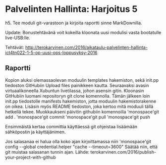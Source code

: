 # Palvelinten Hallinta: Harjoitus 5

h5. Tee moduli git-varastoon ja kirjoita raportti sinne MarkDownilla.

Update: Bonustehtävänä voit kokeilla kloonata uusi modulisi vasta bootatulle live-USB:lle.

Tehtävät: http://terokarvinen.com/2016/aikataulu-palvelinten-hallinta-ict4tn022-1-5-op-uusi-ops-loppusyksy-2016

## Raportti

Kopion aluksi olemassaolevan moduulin templates hakemiston, sekä init.pp tiedoston GitHubiin Upload files
painikkeen kautta.
Seuraavaksi avasin virtuaalikoneella Xubuntun livetilassa, johon asensin gitin. 
Kloonasin GitHubiin luomani repositoryn git clone komennolla. Tämän jälkeen loin init.pp tiedostolle
 manifests hakemiston, jotta moduulin hakemistorakenne on oikea.
 Lisäsin myös README tiedoston, joka kertoo mitä moduuli tällä hetkellä tekee.
 Muokkaukseni päivitin githubiin komennoilla
'monospace'git add .
'monospace'git commit
'monospace'git pull
'monospace'git push

Ensimmäistä kertaa committia käyttäessä git ohjeistaa lisäämään sähköpostin ja käyttäjänimen.

Jos salasanaa ei halua olla koko ajan kirjoittamassa niin
'monospace'git config --global credential.helper "cache --timeout=3600"
Säätää niin, että git muistaa salasanan tunnin ajan. 
Lähde: terokarvinen.com/2016/publish-your-project-with-github
